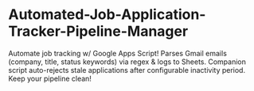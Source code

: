 # Automated-Job-Application-Tracker-Pipeline-Manager
Automate job tracking w/ Google Apps Script! Parses Gmail emails (company, title, status keywords) via regex &amp; logs to Sheets. Companion script auto-rejects stale applications after configurable inactivity period. Keep your pipeline clean!
